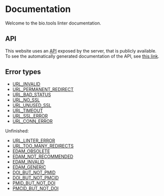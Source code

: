# Documentation

Welcome to the bio.tools linter documentation.

## API

This website uses an [API](https://en.wikipedia.org/wiki/API) exposed by the server, that is publicly available.
To see the automatically generated documentation of the API, see [this link](/api/documentation).

## Error types

- [URL_INVALID](/docs/URL_INVALID)
- [URL_PERMANENT_REDIRECT](/docs/URL_PERMANENT_REDIRECT)
- [URL_BAD_STATUS](/docs/URL_BAD_STATUS)
- [URL_NO_SSL](/docs/URL_NO_SSL)
- [URL_UNUSED_SSL](/docs/URL_UNUSED_SSL)
- [URL_TIMEOUT](/docs/URL_TIMEOUT)
- [URL_SSL_ERROR](/docs/URL_SSL_ERROR)
- [URL_CONN_ERROR](/docs/URL_CONN_ERROR)

Unfinished:
- [URL_LINTER_ERROR](/docs/URL_LINTER_ERROR)
- [URL_TOO_MANY_REDIRECTS](/docs/URL_TOO_MANY_REDIRECTS)
- [EDAM_OBSOLETE](/docs/EDAM_OBSOLETE)
- [EDAM_NOT_RECOMMENDED](/docs/EDAM_NOT_RECOMMENDED)
- [EDAM_INVALID](/docs/EDAM_INVALID)
- [EDAM_GENERIC](/docs/EDAM_GENERIC)
- [DOI_BUT_NOT_PMID](/docs/DOI_BUT_NOT_PMID)
- [DOI_BUT_NOT_PMCID](/docs/DOI_BUT_NOT_PMCID)
- [PMID_BUT_NOT_DOI](/docs/PMID_BUT_NOT_DOI)
- [PMCID_BUT_NOT_DOI](/docs/PMCID_BUT_NOT_DOI)
